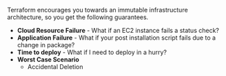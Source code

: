 
Terraform encourages you towards an immutable infrastructure architecture, so you get the following guarantees.

- **Cloud Resource Failure** - What if an EC2 instance fails a status check?
- **Application Failure** - What if your post installation script fails due to a change in package?
- **Time to deploy** - What if I need to deploy in a hurry?
- **Worst Case Scenario** 
	- Accidental Deletion